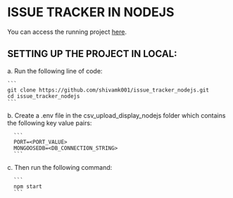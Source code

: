 # ISSUE TRACKER IN NODEJS

You can access the running project [here](http://ec2-54-163-207-62.compute-1.amazonaws.com:8765).

## SETTING UP THE PROJECT IN LOCAL:

a. Run the following line of code:

    ```
    git clone https://github.com/shivamk001/issue_tracker_nodejs.git
    cd issue_tracker_nodejs
    ```
b. Create a .env file in the csv_upload_display_nodejs folder which contains the following key value pairs:

      ```
      PORT=<PORT_VALUE>
      MONGOOSEDB=<DB_CONNECTION_STRING>
      ```
      
c. Then run the following command:

      ```
      npm start
      ```

